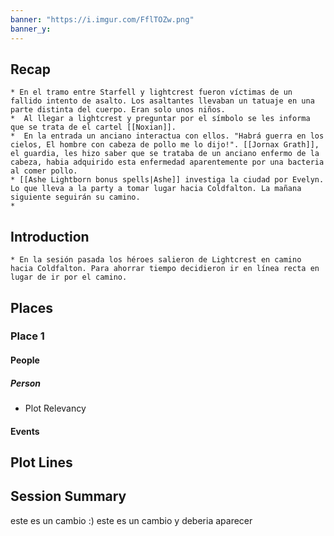 ```yaml
---
banner: "https://i.imgur.com/FflTOZw.png"
banner_y:
---
```


## Recap

```ad-ad-qr
* En el tramo entre Starfell y lightcrest fueron víctimas de un fallido intento de asalto. Los asaltantes llevaban un tatuaje en una parte distinta del cuerpo. Eran solo unos niños. 
*  Al llegar a lightcrest y preguntar por el símbolo se les informa que se trata de el cartel [[Noxian]]. 
*  En la entrada un anciano interactua con ellos. "Habrá guerra en los cielos, El hombre con cabeza de pollo me lo dijo!". [[Jornax Grath]], el guardia, les hizo saber que se trataba de un anciano enfermo de la cabeza, habia adquirido esta enfermedad aparentemente por una bacteria al comer pollo. 
* [[Ashe Lightborn bonus spells|Ashe]] investiga la ciudad por Evelyn. Lo que lleva a la party a tomar lugar hacia Coldfalton. La mañana siguiente seguirán su camino. 
* 
```

## Introduction


```ad-go
* En la sesión pasada los héroes salieron de Lightcrest en camino hacia Coldfalton. Para ahorrar tiempo decidieron ir en línea recta en lugar de ir por el camino. 
```

## Places

### Place 1
#### People 
##### Person
 * Plot Relevancy
#### Events




## Plot Lines


## Session Summary

este es un cambio :) este es un cambio y deberia aparecer